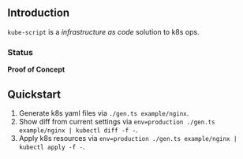 ## Introduction

`kube-script` is a *infrastructure as code* solution to k8s ops.

### Status

**Proof of Concept**

## Quickstart


1. Generate k8s yaml files via `./gen.ts example/nginx`.
2. Show diff from current settings via `env=production ./gen.ts example/nginx | kubectl diff -f -`.
3. Apply k8s resources via `env=production ./gen.ts example/nginx | kubectl apply -f -`.


